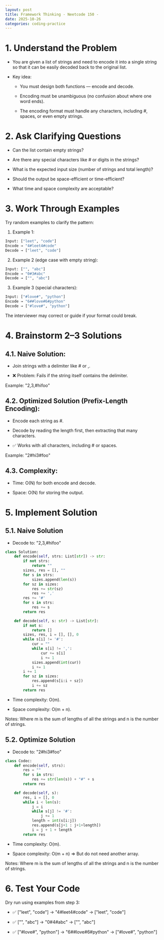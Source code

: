 ```yaml
---
layout: post
title: Framework Thinking - Neetcode 150 -
date: 2025-10-26
categories: coding-practice
---
```


# 1. Understand the Problem

- You are given a list of strings and need to encode it into a single string so that it can be easily decoded back to the original list.

- Key idea:

  - You must design both functions — encode and decode.

  - Encoding must be unambiguous (no confusion about where one word ends).

  - The encoding format must handle any characters, including #, spaces, or even empty strings.

# 2. Ask Clarifying Questions

- Can the list contain empty strings?

- Are there any special characters like # or digits in the strings?

- What is the expected input size (number of strings and total length)?

- Should the output be space-efficient or time-efficient?

- What time and space complexity are acceptable?

# 3. Work Through Examples

Try random examples to clarify the pattern:

1. Example 1:

```python
Input: ["leet", "code"]
Encode → "4#leet4#code"
Decode → ["leet", "code"]
```

2. Example 2 (edge case with empty string):

```python
Input: ["", "abc"]
Encode → "0#3#abc"
Decode → ["", "abc"]
```

3. Example 3 (special characters):

```python
Input: ["#love#", "python"]
Encode → "6##love#6#python"
Decode → ["#love#", "python"]
```

The interviewer may correct or guide if your format could break.

# 4. Brainstorm 2–3 Solutions

## 4.1. Naive Solution:

- Join strings with a delimiter like # or ,.

- ❌ Problem: Fails if the string itself contains the delimiter.

Example: "2,3,#hifoo"

## 4.2. Optimized Solution (Prefix-Length Encoding):

- Encode each string as <len>#<string>.

- Decode by reading the length first, then extracting that many characters.

- ✅ Works with all characters, including # or spaces.

Example: "2#hi3#foo"

## 4.3. Complexity:

- Time: O(N) for both encode and decode.

- Space: O(N) for storing the output.

# 5. Implement Solution

## 5.1. Naive Solution

- Decode to: "2,3,#hifoo"

```python
class Solution:
    def encode(self, strs: List[str]) -> str:
        if not strs:
            return ""
        sizes, res = [], ""
        for s in strs:
            sizes.append(len(s))
        for sz in sizes:
            res += str(sz)
            res += ','
        res += '#'
        for s in strs:
            res += s
        return res

    def decode(self, s: str) -> List[str]:
        if not s:
            return []
        sizes, res, i = [], [], 0
        while s[i] != '#':
            cur = ""
            while s[i] != ',':
                cur += s[i]
                i += 1
            sizes.append(int(cur))
            i += 1
        i += 1
        for sz in sizes:
            res.append(s[i:i + sz])
            i += sz
        return res
```

- Time complexity: O(m).

- Space complexity: O(m + n).

Notes: Where m is the sum of lengths of all the strings and n is the number of strings.

## 5.2. Optimize Solution

- Decode to: "2#hi3#foo"

```python
class Codec:
    def encode(self, strs):
        res = ""
        for s in strs:
            res += str(len(s)) + "#" + s
        return res

    def decode(self, s):
        res, i = [], 0
        while i < len(s):
            j = i
            while s[j] != '#':
                j += 1
            length = int(s[i:j])
            res.append(s[j+1 : j+1+length])
            i = j + 1 + length
        return res
```

- Time complexity: O(m).

- Space complexity: O(m + n) => But do not need another array.

Notes: Where m is the sum of lengths of all the strings and n is the number of strings.

# 6. Test Your Code

Dry run using examples from step 3:

- ✅ ["leet", "code"] → "4#leet4#code" → ["leet", "code"]

- ✅ ["", "abc"] → "0#4#abc" → ["", "abc"]

- ✅ ["#love#", "python"] → "6##love#6#python" → ["#love#", "python"]
